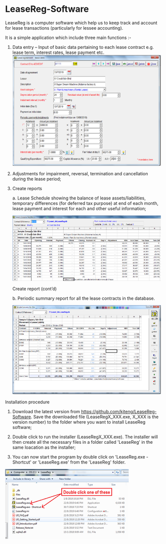 # LeaseReg-Software
LeaseReg is a computer software which help us to keep track and account for lease transactions (particularly for lessee accounting). 	

It is a simple application which include three main functions :-	

1.	Data entry – Input of basic data pertaining to each lease contract  e.g. lease term, interest rates, lease payment etc.
	![Data entry](intro1.png)

2.	Adjustments for impairment, reversal, termination and cancellation during the lease period;
 
 
3.	Create reports

	a. Lease Schedule showing the balance of lease assets/liabilities, temporary differences (for deferred tax purpose) at end of each 		 month, lease payment and interest for each and other useful information;
	
	![Schedule](intro2.png)


	Create report (cont’d)

	b. Periodic summary report for all the lease contracts in the database.
	
	![Summary report](intro3.png)


Installation procedure

1. Download the latest version from https://github.com/kjteng/LeaseReg-Software.  Save the downloaded file (LeaseRegX_XXX.exe, X_XXX is the version number) to the folder where you want to install LeaseReg software;

2. Double click to run the installer (LeaseRegX_XXX.exe). The installer will then create all the necessary files in a folder called 'LeaseReg' in the same loacation as the installer;  

3. You can now start the program by double click on 'LeaseReg.exe - Shortcut' or 'LeaseReg.exe' from the 'LeaseReg' folder.

![LeaseReg folder](intro4.png)

